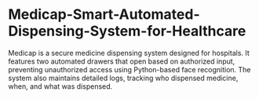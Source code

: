 # Medicap-Smart-Automated-Dispensing-System-for-Healthcare
Medicap is a secure medicine dispensing system designed for hospitals. It features two automated drawers that open based on authorized input, preventing unauthorized access using Python-based face recognition. The system also maintains detailed logs, tracking who dispensed medicine, when, and what was dispensed.
